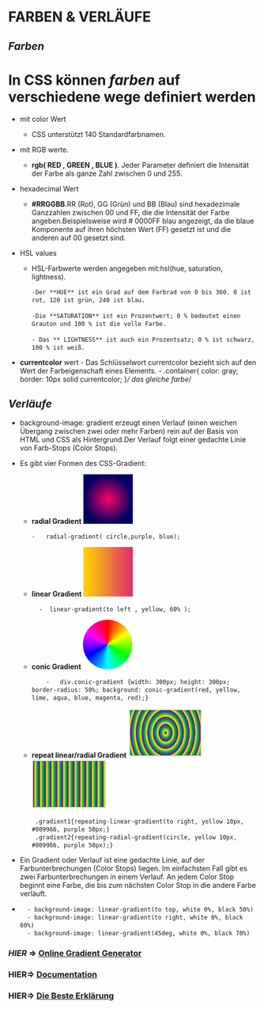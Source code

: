 # FARBEN & VERLÄUFE

## **_Farben_**

# In CSS können **_farben_** auf verschiedene wege definiert werden

- mit color Wert

  - CSS unterstützt 140 Standardfarbnamen.

- mit RGB werte.
  - **rgb( RED , GREEN , BLUE )**. Jeder Parameter definiert die Intensität der Farbe als ganze Zahl zwischen 0 und 255.
- hexadecimal Wert
  - **#RRGGBB**.RR (Rot), GG (Grün) und BB (Blau) sind hexadezimale Ganzzahlen zwischen 00 und FF, die die Intensität der Farbe angeben.Beispielsweise wird # 0000FF blau angezeigt, da die blaue Komponente auf ihren höchsten Wert (FF) gesetzt ist und die anderen auf 00 gesetzt sind.
- HSL values

  - HSL-Farbwerte werden angegeben mit:hsl(hue, saturation, lightness).

        -Der **HUE** ist ein Grad auf dem Farbrad von 0 bis 360. 0 ist rot, 120 ist grün, 240 ist blau.

        -Die **SATURATION** ist ein Prozentwert; 0 % bedeutet einen Grauton und 100 % ist die volle Farbe.

        - Das ** LIGHTNESS** ist auch ein Prozentsatz; 0 % ist schwarz, 100 % ist weiß.

- **currentcolor** wert - Das Schlüsselwort currentcolor bezieht sich auf den Wert der Farbeigenschaft eines Elements. - .container{
  color: gray;
  border: 10px solid currentcolor;
  }_/ das gleiche farbe_/

## **_Verläufe_**

- background-image: gradient erzeugt einen Verlauf (einen weichen Übergang zwischen zwei oder mehr Farben) rein auf der Basis von HTML und CSS als Hintergrund.Der Verlauf folgt einer gedachte Linie von Farb-Stops (Color Stops).
- Es gibt vier Formen des CSS-Gradient:

  - **radial Gradient**
    <img src="./assets/radialGradient.png" width= 100px >

        -   radial-gradient( circle,purple, blue);

  - **linear Gradient**
    <img src="./assets/liniarGrad.jpeg" width= 100px height=100px>

          -  linear-gradient(to left , yellow, 60% );

  - **conic Gradient**
    <img src="./assets/conic-gradient23.png" width= 100px height=100px>

            -   div.conic-gradient {width: 300px; height: 300px; border-radius: 50%; background: conic-gradient(red, yellow, lime, aqua, blue, magenta, red);}

  - **repeat linear/radial Gradient**
    <img src="./assets/repeatGradient%20.png" width= 150px height=100px>
    <img src="./assets/liniarGRadR.png" width= 150px height=100px>

         .gradient1{repeating-linear-gradient(to right, yellow 10px, #009966, purple 50px;}
         .gradient2{repeating-radial-gradient(circle, yellow 10px, #009966, purple 50px);}

- Ein Gradient oder Verlauf ist eine gedachte Linie, auf der Farbunterbrechungen (Color Stops) liegen. Im einfachsten Fall gibt es zwei Farbunterbrechungen in einem Verlauf. An jedem Color Stop beginnt eine Farbe, die bis zum nächsten Color Stop in die andere Farbe verläuft.
-       - background-image: linear-gradient(to top, white 0%, black 50%)
        - background-image: linear-gradient(to right, white 0%, black 60%)
        - background-image: linear-gradient(45deg, white 0%, black 70%)

### **_HIER_** => [ Online Gradient Generator ](https://cssgradient.io/)

### **HIER**=> [ Documentation ](https://developer.mozilla.org/en-US/docs/Web/CSS/CSS_Images/Using_CSS_gradients)

### **HIER**=> [Die Beste Erklärung](https://www.youtube.com/watch?v=4kWHW7da4U8)
